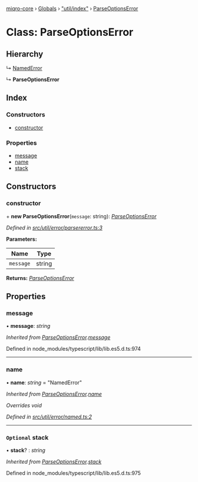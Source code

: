 [miqro-core](../README.md) › [Globals](../globals.md) › ["util/index"](../modules/_util_index_.md) › [ParseOptionsError](_util_index_.parseoptionserror.md)

# Class: ParseOptionsError

## Hierarchy

  ↳ [NamedError](_util_error_named_.namederror.md)

  ↳ **ParseOptionsError**

## Index

### Constructors

* [constructor](_util_index_.parseoptionserror.md#constructor)

### Properties

* [message](_util_index_.parseoptionserror.md#message)
* [name](_util_index_.parseoptionserror.md#name)
* [stack](_util_index_.parseoptionserror.md#optional-stack)

## Constructors

###  constructor

\+ **new ParseOptionsError**(`message`: string): *[ParseOptionsError](_util_index_.parseoptionserror.md)*

*Defined in [src/util/error/parsererror.ts:3](https://github.com/claukers/miqro-core/blob/45acabd/src/util/error/parsererror.ts#L3)*

**Parameters:**

Name | Type |
------ | ------ |
`message` | string |

**Returns:** *[ParseOptionsError](_util_index_.parseoptionserror.md)*

## Properties

###  message

• **message**: *string*

*Inherited from [ParseOptionsError](_index_.parseoptionserror.md).[message](_index_.parseoptionserror.md#message)*

Defined in node_modules/typescript/lib/lib.es5.d.ts:974

___

###  name

• **name**: *string* = "NamedError"

*Inherited from [ParseOptionsError](_index_.parseoptionserror.md).[name](_index_.parseoptionserror.md#name)*

*Overrides void*

*Defined in [src/util/error/named.ts:2](https://github.com/claukers/miqro-core/blob/45acabd/src/util/error/named.ts#L2)*

___

### `Optional` stack

• **stack**? : *string*

*Inherited from [ParseOptionsError](_index_.parseoptionserror.md).[stack](_index_.parseoptionserror.md#optional-stack)*

Defined in node_modules/typescript/lib/lib.es5.d.ts:975
